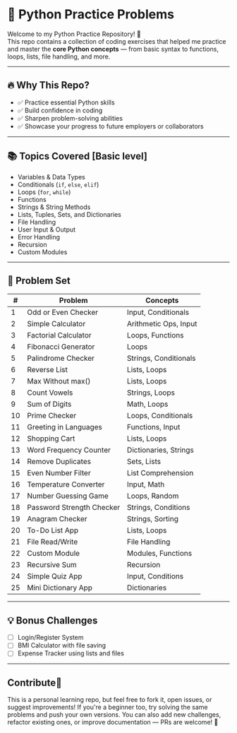 # 🐍 Python Practice Problems

Welcome to my Python Practice Repository! 🚀  
This repo contains a collection of coding exercises that helped me practice and master the **core Python concepts** — from basic syntax to functions, loops, lists, file handling, and more.

---

## 🔥 Why This Repo?

- ✅ Practice essential Python skills
- ✅ Build confidence in coding
- ✅ Sharpen problem-solving abilities
- ✅ Showcase your progress to future employers or collaborators

---

## 📚 Topics Covered [Basic level]

- Variables & Data Types
- Conditionals (`if`, `else`, `elif`)
- Loops (`for`, `while`)
- Functions
- Strings & String Methods
- Lists, Tuples, Sets, and Dictionaries
- File Handling
- User Input & Output
- Error Handling
- Recursion
- Custom Modules

---

## 🧠 Problem Set

| # | Problem | Concepts |
|---|---------|----------|
| 1 | Odd or Even Checker | Input, Conditionals |
| 2 | Simple Calculator | Arithmetic Ops, Input |
| 3 | Factorial Calculator | Loops, Functions |
| 4 | Fibonacci Generator | Loops |
| 5 | Palindrome Checker | Strings, Conditionals |
| 6 | Reverse List | Lists, Loops |
| 7 | Max Without max() | Lists, Loops |
| 8 | Count Vowels | Strings, Loops |
| 9 | Sum of Digits | Math, Loops |
| 10 | Prime Checker | Loops, Conditionals |
| 11 | Greeting in Languages | Functions, Input |
| 12 | Shopping Cart | Lists, Loops |
| 13 | Word Frequency Counter | Dictionaries, Strings |
| 14 | Remove Duplicates | Sets, Lists |
| 15 | Even Number Filter | List Comprehension |
| 16 | Temperature Converter | Input, Math |
| 17 | Number Guessing Game | Loops, Random |
| 18 | Password Strength Checker | Strings, Conditions |
| 19 | Anagram Checker | Strings, Sorting |
| 20 | To-Do List App | Lists, Loops |
| 21 | File Read/Write | File Handling |
| 22 | Custom Module | Modules, Functions |
| 23 | Recursive Sum | Recursion |
| 24 | Simple Quiz App | Input, Conditions |
| 25 | Mini Dictionary App | Dictionaries |

---

## 💡 Bonus Challenges

- [ ] Login/Register System
- [ ] BMI Calculator with file saving
- [ ] Expense Tracker using lists and files

---

## Contribute🙌

This is a personal learning repo, but feel free to fork it, open issues, or suggest improvements!
If you're a beginner too, try solving the same problems and push your own versions.
You can also add new challenges, refactor existing ones, or improve documentation — PRs are welcome! 💛


